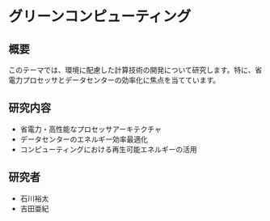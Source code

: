 # グリーンコンピューティング

## 概要

このテーマでは、環境に配慮した計算技術の開発について研究します。特に、省電力プロセッサとデータセンターの効率化に焦点を当てています。

## 研究内容

- 省電力・高性能なプロセッサアーキテクチャ
- データセンターのエネルギー効率最適化
- コンピューティングにおける再生可能エネルギーの活用

## 研究者

- 石川裕太
- 吉田亜紀 